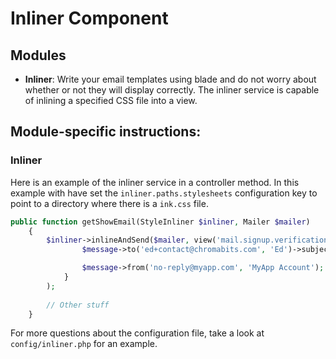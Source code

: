 # Inliner Component

## Modules

- **Inliner**: Write your email templates using blade and
do not worry about whether or not they will display correctly. The
inliner service is capable of inlining a specified CSS file into a view.

## Module-specific instructions:

### Inliner

Here is an example of the inliner service in a controller method. In
this example with have set the `inliner.paths.stylesheets` configuration
key to point to a directory where there is a `ink.css` file.

```php
public function getShowEmail(StyleInliner $inliner, Mailer $mailer)
    {
        $inliner->inlineAndSend($mailer, view('mail.signup.verification'), 'ink', function (Message $message) {
                $message->to('ed+contact@chromabits.com', 'Ed')->subject('Welcome!');

                $message->from('no-reply@myapp.com', 'MyApp Account');
            }
        );
        
        // Other stuff
    }
```

For more questions about the configuration file, take a look at `config/inliner.php`
for an example.
